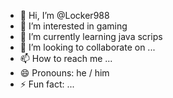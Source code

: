 - 👋 Hi, I’m @Locker988
- 👀 I’m interested in gaming
- 🌱 I’m currently learning java scrips
- 💞️ I’m looking to collaborate on ...
- 📫 How to reach me ...
- 😄 Pronouns: he / him
- ⚡ Fun fact: ...

<!---
Locker988/Locker988 is a ✨ special ✨ repository because its `README.md` (this file) appears on your GitHub profile.
You can click the Preview link to take a look at your changes.
--->

